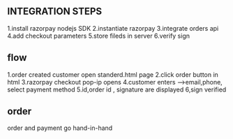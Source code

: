 ## INTEGRATION STEPS
1.install razorpay nodejs SDK
2.instantiate razorpay
3.integrate orders api
4.add checkout parameters
5.store fileds in server
6.verify sign

## flow
1.order created customer open standerd.html page
2.click order button in html
3.razorpay checkout pop-ip opens
4.customer enters -->email,phone, select payment method
5.id,order id , signature are displayed
6,sign verified


## order
order and payment go hand-in-hand
